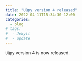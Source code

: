 ```yaml
---
title: "UQpy version 4 released"
date: 2022-04-11T15:34:30-12:00
categories:
  - blog
# tags:
#  - Jekyll
#  - update
---
```



<code>UQpy</code> version 4 is now released. 
